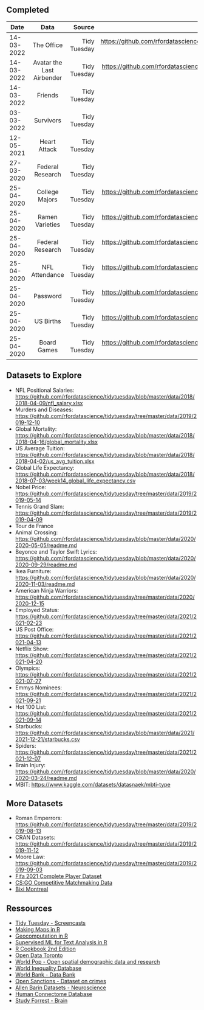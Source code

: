 
## Completed

| Date        | Data                      | Source                    | Link                                                                             |
| ----------- | :----------------------:  | ------------------------: | ---------------------------:                                                     |
| 14-03-2022  | The Office                | Tidy Tuesday              | https://github.com/rfordatascience/tidytuesday/blob/master/data/2020/2020-03-17/ |
| 14-03-2022  | Avatar the Last Airbender | Tidy Tuesday              | https://github.com/rfordatascience/tidytuesday/tree/master/data/2020/2020-08-11  |
| 14-03-2022  | Friends                   | Tidy Tuesday              |                                                                                  |
| 03-03-2022  | Survivors                 | Tidy Tuesday              |                                                                                  |
| 12-05-2021  | Heart Attack              | Tidy Tuesday              |                                                                                  |
| 27-03-2020  | Federal Research          | Tidy Tuesday              |                                                                                  |
| 25-04-2020  | College Majors            | Tidy Tuesday              | https://github.com/rfordatascience/tidytuesday/tree/master/data/2018/2018-10-16  |
| 25-04-2020  | Ramen Varieties           | Tidy Tuesday              | https://github.com/rfordatascience/tidytuesday/tree/master/data/2018/2018-10-02  |
| 25-04-2020  | Federal Research          | Tidy Tuesday              | https://github.com/rfordatascience/tidytuesday/tree/master/data/2019/2019-02-12  |
| 25-04-2020  | NFL Attendance            | Tidy Tuesday              | https://github.com/rfordatascience/tidytuesday/tree/master/data/2020/2020-02-04  |
| 25-04-2020  | Password                  | Tidy Tuesday              | https://github.com/rfordatascience/tidytuesday/tree/master/data/2020/2020-01-14  |
| 25-04-2020  | US Births                 | Tidy Tuesday              | https://github.com/rfordatascience/tidytuesday/tree/master/data/2020/2020-01-14  |
| 25-04-2020  | Board Games               | Tidy Tuesday              | https://github.com/rfordatascience/tidytuesday/tree/master/data/2019/2019-03-12  |


## Datasets to Explore

- NFL Positional Salaries: https://github.com/rfordatascience/tidytuesday/blob/master/data/2018/2018-04-09/nfl_salary.xlsx
- Murders and Diseases: https://github.com/rfordatascience/tidytuesday/tree/master/data/2019/2019-12-10
- Global Mortality: https://github.com/rfordatascience/tidytuesday/blob/master/data/2018/2018-04-16/global_mortality.xlsx
- US Average Tuition: https://github.com/rfordatascience/tidytuesday/blob/master/data/2018/2018-04-02/us_avg_tuition.xlsx
- Global Life Expectancy: https://github.com/rfordatascience/tidytuesday/blob/master/data/2018/2018-07-03/week14_global_life_expectancy.csv
- Nobel Price: https://github.com/rfordatascience/tidytuesday/tree/master/data/2019/2019-05-14
- Tennis Grand Slam: https://github.com/rfordatascience/tidytuesday/tree/master/data/2019/2019-04-09
- Tour de France
- Animal Crossing: https://github.com/rfordatascience/tidytuesday/blob/master/data/2020/2020-05-05/readme.md
- Beyonce and Taylor Swift Lyrics: https://github.com/rfordatascience/tidytuesday/blob/master/data/2020/2020-09-29/readme.md
- Ikea Furniture: https://github.com/rfordatascience/tidytuesday/blob/master/data/2020/2020-11-03/readme.md
- American Ninja Warriors: https://github.com/rfordatascience/tidytuesday/tree/master/data/2020/2020-12-15
- Employed Status: https://github.com/rfordatascience/tidytuesday/tree/master/data/2021/2021-02-23
- US Post Office: https://github.com/rfordatascience/tidytuesday/tree/master/data/2021/2021-04-13
- Netflix Show: https://github.com/rfordatascience/tidytuesday/tree/master/data/2021/2021-04-20
- Olympics: https://github.com/rfordatascience/tidytuesday/tree/master/data/2021/2021-07-27
- Emmys Nominees: https://github.com/rfordatascience/tidytuesday/tree/master/data/2021/2021-09-21
- Hot 100 List: https://github.com/rfordatascience/tidytuesday/tree/master/data/2021/2021-09-14
- Starbucks: https://github.com/rfordatascience/tidytuesday/blob/master/data/2021/2021-12-21/starbucks.csv
- Spiders: https://github.com/rfordatascience/tidytuesday/tree/master/data/2021/2021-12-07
- Brain Injury: https://github.com/rfordatascience/tidytuesday/blob/master/data/2020/2020-03-24/readme.md
- MBIT: https://www.kaggle.com/datasets/datasnaek/mbti-type


## More Datasets

- Roman Emperrors: https://github.com/rfordatascience/tidytuesday/tree/master/data/2019/2019-08-13
- CRAN Datasets: https://github.com/rfordatascience/tidytuesday/tree/master/data/2019/2019-11-12
- Moore Law: https://github.com/rfordatascience/tidytuesday/tree/master/data/2019/2019-09-03
- [Fifa 2021 Complete Player Dataset](https://www.kaggle.com/datasets/aayushmishra1512/fifa-2021-complete-player-data)
- [CS:GO Competitive Matchmaking Data](https://www.kaggle.com/datasets/skihikingkevin/csgo-matchmaking-damage?select=esea_meta_demos.part1.csv)
- [Bixi Montreal](https://bixi.com/en/open-data)


## Ressources

- [Tidy Tuesday - Screencasts](https://github.com/dgrtwo/data-screencasts)
- [Making Maps in R](https://github.com/rfordatascience/tidytuesday/tree/master/data/2021/2021-11-02)
- [Geocomputation in R](https://geocompr.robinlovelace.net/adv-map.html)
- [Supervised ML for Text Analysis in R](https://smltar.com/)
- [R Cookbook 2nd Edition](https://rc2e.com/)
- [Open Data Toronto](https://open.toronto.ca/#84045f23-7465-0892-8889-7b6f91049b29)
- [World Pop - Open spatial demographic data and research](https://hub.worldpop.org/)
- [World Inequality Database](https://wid.world/)
- [World Bank - Data Bank](https://databank.worldbank.org/home.aspx)
- [Open Sanctions - Dataset on crimes](https://www.opensanctions.org/)
- [Allen Barin Datasets - Neuroscience](https://portal.brain-map.org/)
- [Human Connectome Database](https://db.humanconnectome.org/app/template/Login.vm)
- [Study Forrest - Brain](https://www.studyforrest.org/)


